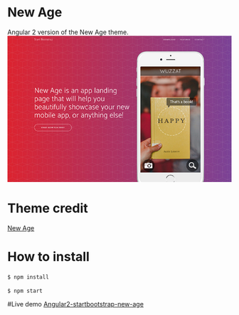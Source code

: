 # New Age
Angular 2 version of the New Age theme.
![Screenshot](/screenshot.PNG?raw=true "Angular 2 new-age theme")
# Theme credit
[New Age](https://startbootstrap.com/template-overviews/new-age/)
# How to install

`$ npm install`

`$ npm start`

#Live demo
[Angular2-startbootstrap-new-age](https://infinite-plains-92000.herokuapp.com/)



